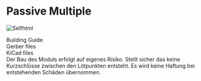 # Passive Multiple 

<img src="https://assets.bigcartel.com/product_images/375084793/IMG_0597.jpeg?auto=format&fit=max&w=200))" alt="Selfhtml">

Building Guide <br>
Gerber files  <br>
KiCad files
<br>
Der Bau des Moduls erfolgt auf eigenes Risiko. 
Stellt sicher das keine Kurzschlüsse zwischen den Lötpunkten entsteht.
Es wird keine Haftung bei entstehenden Schäden übernommen.
